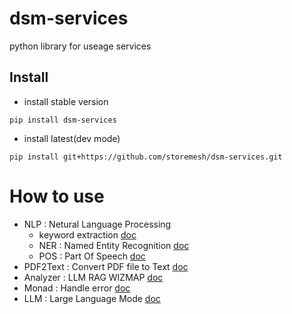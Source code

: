 # dsm-services
python library for useage services

## Install
- install stable version
```
pip install dsm-services
```

- install latest(dev mode)
```
pip install git+https://github.com/storemesh/dsm-services.git
```

# How to use
- NLP : Netural Language Processing
    - keyword extraction [doc](/docs/nlp.md)
    - NER : Named Entity Recognition [doc](/docs/nlp.md)
    - POS : Part Of Speech [doc](/docs/nlp.md)
- PDF2Text : Convert PDF file to Text [doc](/docs/pdf.md)
- Analyzer : LLM RAG WIZMAP [doc](/docs/analyzer.md)
- Monad : Handle error [doc](/docs/monad.md)
- LLM : Large Language Mode [doc](/docs/llm.md)